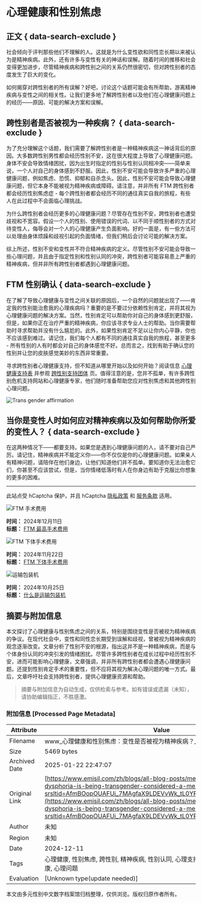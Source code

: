 # 心理健康和性别焦虑

## 正文 { data-search-exclude }


社会倾向于评判那些他们不理解的人。这就是为什么变性欲和同性恋长期以来被认为是精神疾病。此外，还有许多与变性有关的神话和误解。随着时间的推移和社会变得更加进步，尽管精神疾病和跨性别之间的关系仍然很密切，但对跨性别者的态度发生了巨大的变化。

如何揭穿对跨性别者的所有误解？好吧，讨论这个话题可能会有所帮助，游离精神疾病与变性之间的相关性。让我们更多地了解跨性别者以及他们在心理健康问题上的经历——原因、可能的解决方案和误解。

## 跨性别者是否被视为一种疾病？ { data-search-exclude }

为了充分理解这个话题，我们需要了解跨性别者是一种精神疾病这一神话背后的原因。大多数跨性别男性都会经历性别不安，这在很大程度上导致了心理健康问题。身体不安会导致情绪困扰，因为出生时指定的性别与性别认同相冲突——简单来说，一个人对自己的身体感到不舒服。因此，性别不安可能会导致许多严重的心理健康问题，例如焦虑、恐慌、抑郁和自杀念头。因此，性别不安可能会导致心理健康问题，但它本身不能被视为精神疾病或障碍。请注意，并非所有 FTM 跨性别者都会经历性别焦虑症 - 每个跨性别者都会经历不同的通往真实自我的旅程，有些人在此过程中不会面临心理挑战。

为什么跨性别者会经历更多的心理健康问题？尽管存在性别不安，跨性别者也遭受歧视和不宽容。假设一个人的性别、使用错误的代词、以不同于顺性别者的方式对待变性人，侮辱会对一个人的心理健康产生负面影响。好的一面是，有一些方法可以处理由身体烦躁和歧视引起的负面情绪，但我们稍后会讨论可能的解决方案。

综上所述，性别不安和变性并不符合精神疾病的定义。尽管性别不安可能会导致一些心理问题，并且由于指定性别和性别认同的冲突，跨性别者可能容易患上严重的精神疾病，但并非所有跨性别者都遇到心理健康问题。

## FTM 性别确认 { data-search-exclude }

在了解了导致心理健康与变性之间关联的原因后，一个自然的问题就出现了——肯定我的性别能治愈我的心理疾病吗？重要的是不要过分依赖性别肯定，并将其视为心理健康问题的解决方案。当然，性别肯定可以帮助你对自己的身体感到更舒服，但是，如果你正在治疗严重的精神疾病，你应该寻求专业人士的帮助。当你需要帮助时寻求帮助并没有什么尴尬的。此外，如果性别肯定不足以让你内心平​​静，你也不应该感到难过。请记住，我们每个人都有不同的通往真实自我的旅程，甚至更多 - 所有性别的人有时都会对自己的身体感觉不好。总而言之，找到有助于确认您的性别并让您的皮肤感觉美妙的东西非常重要。

寻求跨性别者心理健康支持，但不知道从哪里开始以及如何开始？阅读信息 [心理健康支持表](https://www.nhs.uk/mental-health/advice-for-life-situations-and-events/mental-health-support-if-you-are-gay-lesbian-bisexual-lgbtq/) 并参观 [跨性别支持团体](https://www.verywellmind.com/best-online-transgender-support-groups-4800840) 页。值得注意的是，您并不孤单，有许多跨性别危机支持网站和心理健康专家，他们随时准备帮助您应对性别焦虑和其他跨性别心理问题。

![Trans gender affirmation](https://cdn.shopify.com/s/files/1/0576/8691/7295/files/Trans_gender_affirmation_480x480.jpg?v=1636095263)

## 当你是变性人时如何应对精神疾病以及如何帮助你所爱的变性人？ { data-search-exclude }

在这两种情况下——都要支持。如果您是遇到心理健康问题的人，请不要对自己严厉。请记住，精神疾病并不能定义你——你不仅仅是你的心理健康问题。如果亲人有精神问题，请陪伴在他们身边，让他们知道他们并不孤单。要知道你无法治愈它们，你甚至不应该尝试，但是，当你情绪低落时有人在你身边有助于克服比你想象的更多的困难。

---

此站点受 hCaptcha 保护，并且 hCaptcha [隐私政策](https://hcaptcha.com/privacy) 和 [服务条款](https://hcaptcha.com/terms) 适用。

![FTM 手术费用](https://www.emisil.com/cdn/shop/articles/Surgery.jpg?v=1734680359&width=1080)

**时间：** 2024年12月11日  
**标题：** [FTM 最高手术费用](https://www.emisil.com/zh/blogs/all-blog-posts/ftm-%E6%9C%80%E9%AB%98%E6%89%8B%E6%9C%AF%E8%B4%B9%E7%94%A8)

![FTM 下体手术费用](https://www.emisil.com/cdn/shop/articles/FTM_Bottom_surgery.jpg?v=1732176676&width=1080)

**时间：** 2024年11月22日  
**标题：** [FTM 下体手术费用](https://www.emisil.com/zh/blogs/all-blog-posts/ftm-bottom-surgery-costs)

![运输包装机](https://www.emisil.com/cdn/shop/articles/8798afb8c035a558faa3d45b55aed54d.jpg?v=1653892014&width=1080)

**时间：** 2024年10月25日  
**标题：** [什么是运输包装机](https://www.emisil.com/zh/blogs/all-blog-posts/what-is-a-packer)
<!-- tcd_original_link https://www.emisil.com/zh/blogs/all-blog-posts/mental-health-and-gender-dysphoria-is-being-transgender-considered-a-mental-illness?srsltid=AfmBOopOUAFUi_7MAgfaX9LDEVvWk_tL0YPgZWjhQk08Q3teUyRdaDgX -->


## 摘要与附加信息

<!-- tcd_abstract -->
本文探讨了心理健康与性别焦虑之间的关系，特别是围绕变性是否被视为精神疾病的争议。在现代社会中，变性和同性恋长期受到误解和歧视，曾被视为精神疾病的观念逐渐改变。文章分析了性别不安的根源，指出这并不是一种精神疾病，而是与个体身份认同的冲突引发的情绪困扰。尽管许多跨性别者在成长过程中经历性别不安，进而可能影响心理健康，文章强调，并非所有跨性别者都会遭遇心理健康问题。还提到性别肯定手术的重要性，但不应将其视为解决心理问题的唯一方式。最后，文章呼吁社会支持跨性别者，提供心理健康资源和帮助。
<!-- tcd_abstract_end -->

> 摘要与附加信息为自动生成，仅供检索与参考。如有错误或遗漏（未知），请协助编辑指正，不胜感激。

### 附加信息 [Processed Page Metadata]

| Attribute       | Value                                  |
|-----------------|----------------------------------------|
| Filename        | www_心理健康和性别焦虑：变性是否被视为精神疾病？_-_Emisil.md                             |
| Size            | 5469 bytes                           |
| Archived Date   | 2025-01-22 22:47:07                             |
| Original Link   | [https://www.emisil.com/zh/blogs/all-blog-posts/mental-health-and-gender-dysphoria-is-being-transgender-considered-a-mental-illness?srsltid=AfmBOopOUAFUi_7MAgfaX9LDEVvWk_tL0YPgZWjhQk08Q3teUyRdaDgX](https://www.emisil.com/zh/blogs/all-blog-posts/mental-health-and-gender-dysphoria-is-being-transgender-considered-a-mental-illness?srsltid=AfmBOopOUAFUi_7MAgfaX9LDEVvWk_tL0YPgZWjhQk08Q3teUyRdaDgX)                       |
| Author          | 未知                               |
| Region          | 未知                               |
| Date            | 2024-12-11                                 |
| Tags            | 心理健康, 性别焦虑, 跨性别, 精神疾病, 性别认同, 心理支持, 性别肯定, 社会歧视, 身心健康, 心理问题                                 |
| Evaluation            | [Unknown type(update needed)]                                 |
<!-- tcd_table_end -->

本文由多元性别中文数字档案馆归档整理，仅供浏览。版权归原作者所有。
